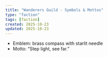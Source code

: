 ```yaml
---
title: "Wanderers Guild - Symbols & Mottos"
type: "faction"
tags: [faction]
created: 2025-10-23
updated: 2025-10-23
---
```

- Emblem: brass compass with starlit needle
- Motto: “Step light, see far.”
